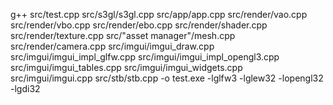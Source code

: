 g++ src/test.cpp src/s3gl/s3gl.cpp src/app/app.cpp src/render/vao.cpp src/render/vbo.cpp src/render/ebo.cpp src/render/shader.cpp src/render/texture.cpp src/"asset manager"/mesh.cpp src/render/camera.cpp src/imgui/imgui_draw.cpp src/imgui/imgui_impl_glfw.cpp src/imgui/imgui_impl_opengl3.cpp src/imgui/imgui_tables.cpp src/imgui/imgui_widgets.cpp src/imgui/imgui.cpp src/stb/stb.cpp -o test.exe -lglfw3 -lglew32 -lopengl32 -lgdi32